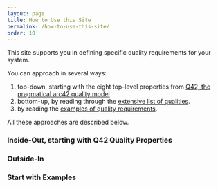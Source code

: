 ```yaml
---
layout: page
title: How to Use this Site
permalink: /how-to-use-this-site/
order: 10
---
```


This site supports you in defining specific quality requirements for your system.

You can approach in several ways:

1. top-down, starting with the eight top-level properties from [Q42, the pragmatical arc42 quality model](/articles/arc42-quality-model)
2. bottom-up, by reading through the [extensive list of qualities](/qualities/).
3. by reading the [examples of quality requirements](/requirements).

All these approaches are described below.

### Inside-Out, starting with Q42 Quality Properties
### Outside-In

### Start with Examples


